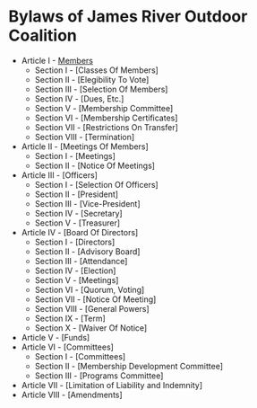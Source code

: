 # Bylaws of James River Outdoor Coalition

* Article I - [Members](https://github.com/james-river-outdoor-coalition/Bylaws/tree/master/Articles/Article%20I%20-%20Members)
	* Section I - [Classes Of Members]
	* Section II - [Elegibility To Vote]
	* Section III - [Selection Of Members]
	* Section IV - [Dues, Etc.]
	* Section V - [Membership Committee]
	* Section VI - [Membership Certificates]
	* Section VII - [Restrictions On Transfer]
	* Section VIII - [Termination]
* Article II - [Meetings Of Members]
	* Section I - [Meetings]
	* Section II - [Notice Of Meetings]
* Article III - [Officers]
	* Section I - [Selection Of Officers]
	* Section II - [President]
	* Section III - [Vice-President]
	* Section IV - [Secretary]
	* Section V - [Treasurer]
* Article IV - [Board Of Directors]
	* Section I - [Directors]
	* Section II - [Advisory Board]
	* Section III - [Attendance]
	* Section IV - [Election]
	* Section V - [Meetings]
	* Section VI - [Quorum, Voting]
	* Section VII - [Notice Of Meeting]
	* Section VIII - [General Powers]
	* Section IX - [Term]
	* Section X - [Waiver Of Notice]
* Article V - [Funds]
* Article VI - [Committees]
	* Section I - [Committees]
	* Section II - [Membership Development Committee]
	* Section III - [Programs Committee]
* Article VII - [Limitation of Liability and Indemnity]
* Article VIII - [Amendments]


